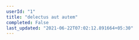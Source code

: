 ```yaml
---
userId: "1"
title: "delectus aut autem"
completed: False
last_updated: "2021-06-22T07:02:12.891664+05:30"
---
```

